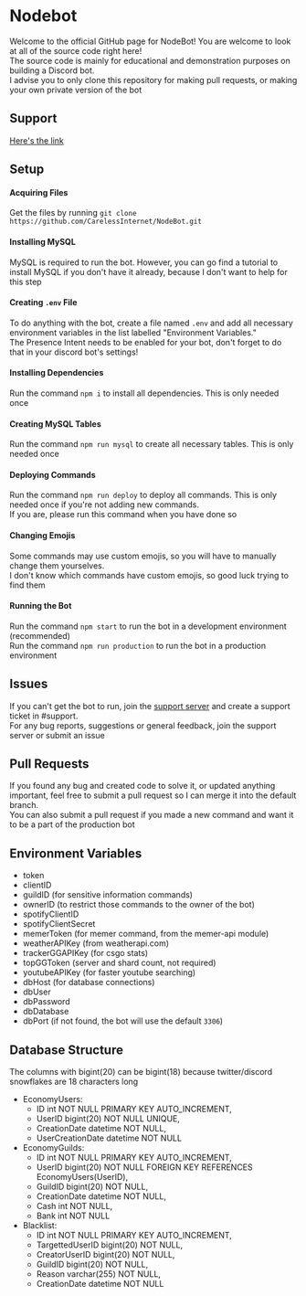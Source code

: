 # Nodebot

Welcome to the official GitHub page for NodeBot! You are welcome to look at all of the source code right here!<br>
The source code is mainly for educational and demonstration purposes on building a Discord bot.<br>
I advise you to only clone this repository for making pull requests, or making your own private version of the bot

## Support

[Here's the link](https://discord.gg/rrfDTbcPvF)

## Setup

#### Acquiring Files
Get the files by running `git clone https://github.com/CarelessInternet/NodeBot.git`

#### Installing MySQL
MySQL is required to run the bot. However, you can go find a tutorial to install MySQL if you don't have it already, because I don't want to help for this step

#### Creating `.env` File
To do anything with the bot, create a file named `.env` and add all necessary environment variables in the list labelled "Environment Variables."<br>
The Presence Intent needs to be enabled for your bot, don't forget to do that in your discord bot's settings!

#### Installing Dependencies
Run the command `npm i` to install all dependencies. This is only needed once

#### Creating MySQL Tables
Run the command `npm run mysql` to create all necessary tables. This is only needed once

#### Deploying Commands
Run the command `npm run deploy` to deploy all commands. This is only needed once if you're not adding new commands.<br>
If you are, please run this command when you have done so

#### Changing Emojis
Some commands may use custom emojis, so you will have to manually change them yourselves.<br>
I don't know which commands have custom emojis, so good luck trying to find them

#### Running the Bot
Run the command `npm start` to run the bot in a development environment (recommended)<br>
Run the command `npm run production` to run the bot in a production environment

## Issues
If you can't get the bot to run, join the [support server](https://discord.gg/rrfDTbcPvF) and create a support ticket in #support.<br>
For any bug reports, suggestions or general feedback, join the support server or submit an issue

## Pull Requests
If you found any bug and created code to solve it, or updated anything important, feel free to submit a pull request so I can merge it into the default branch.<br>
You can also submit a pull request if you made a new command and want it to be a part of the production bot

## Environment Variables
* token
* clientID
* guildID (for sensitive information commands)
* ownerID (to restrict those commands to the owner of the bot)
* spotifyClientID
* spotifyClientSecret
* memerToken (for memer command, from the memer-api module)
* weatherAPIKey (from weatherapi.com)
* trackerGGAPIKey (for csgo stats)
* topGGToken (server and shard count, not required)
* youtubeAPIKey (for faster youtube searching)
* dbHost (for database connections)
* dbUser
* dbPassword
* dbDatabase
* dbPort (if not found, the bot will use the default `3306`)

## Database Structure
The columns with bigint(20) can be bigint(18) because twitter/discord snowflakes are 18 characters long

- EconomyUsers:
  * ID int NOT NULL PRIMARY KEY AUTO_INCREMENT,
  * UserID bigint(20) NOT NULL UNIQUE,
  * CreationDate datetime NOT NULL,
  * UserCreationDate datetime NOT NULL
- EconomyGuilds:
  * ID int NOT NULL PRIMARY KEY AUTO_INCREMENT,
  * UserID bigint(20) NOT NULL FOREIGN KEY REFERENCES EconomyUsers(UserID),
  * GuildID bigint(20) NOT NULL,
  * CreationDate datetime NOT NULL,
  * Cash int NOT NULL,
  * Bank int NOT NULL
- Blacklist:
  * ID int NOT NULL PRIMARY KEY AUTO_INCREMENT,
  * TargettedUserID bigint(20) NOT NULL,
  * CreatorUserID bigint(20) NOT NULL,
  * GuildID bigint(20) NOT NULL,
  * Reason varchar(255) NOT NULL,
  * CreationDate datetime NOT NULL